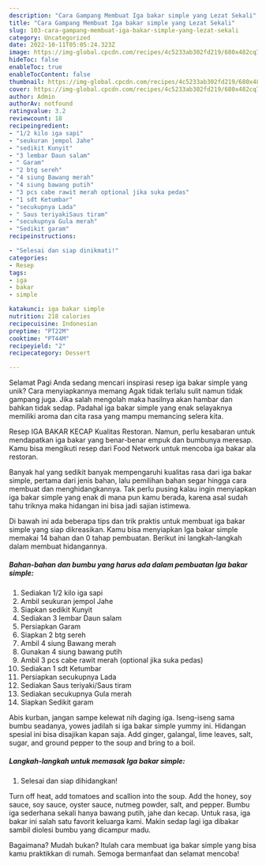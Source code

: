 ```yaml
---
description: "Cara Gampang Membuat Iga bakar simple yang Lezat Sekali"
title: "Cara Gampang Membuat Iga bakar simple yang Lezat Sekali"
slug: 103-cara-gampang-membuat-iga-bakar-simple-yang-lezat-sekali
category: Uncategorized
date: 2022-10-11T05:05:24.323Z
image: https://img-global.cpcdn.com/recipes/4c5233ab302fd219/680x482cq70/iga-bakar-simple-foto-resep-utama.jpg
hideToc: false
enableToc: true
enableTocContent: false
thumbnail: https://img-global.cpcdn.com/recipes/4c5233ab302fd219/680x482cq70/iga-bakar-simple-foto-resep-utama.jpg
cover: https://img-global.cpcdn.com/recipes/4c5233ab302fd219/680x482cq70/iga-bakar-simple-foto-resep-utama.jpg
author: Admin
authorAv: notfound
ratingvalue: 3.2
reviewcount: 18
recipeingredient:
- "1/2 kilo iga sapi"
- "seukuran jempol Jahe"
- "sedikit Kunyit"
- "3 lembar Daun salam"
- " Garam"
- "2 btg sereh"
- "4 siung Bawang merah"
- "4 siung bawang putih"
- "3 pcs cabe rawit merah optional jika suka pedas"
- "1 sdt Ketumbar"
- "secukupnya Lada"
- " Saus teriyakiSaus tiram"
- "secukupnya Gula merah"
- "Sedikit garam"
recipeinstructions:

- "Selesai dan siap dinikmati!"
categories:
- Resep
tags:
- iga
- bakar
- simple

katakunci: iga bakar simple 
nutrition: 218 calories
recipecuisine: Indonesian
preptime: "PT22M"
cooktime: "PT44M"
recipeyield: "2"
recipecategory: Dessert

---
```



Selamat Pagi Anda sedang mencari inspirasi resep iga bakar simple yang unik? Cara menyiapkannya memang Agak tidak terlalu sulit namun tidak gampang juga. Jika salah mengolah maka hasilnya akan hambar dan bahkan tidak sedap. Padahal iga bakar simple yang enak selayaknya memiliki aroma dan cita rasa yang mampu memancing selera kita.


Resep IGA BAKAR KECAP Kualitas Restoran. Namun, perlu kesabaran untuk mendapatkan iga bakar yang benar-benar empuk dan bumbunya meresap. Kamu bisa mengikuti resep dari Food Network untuk mencoba iga bakar ala restoran.

Banyak hal yang sedikit banyak mempengaruhi kualitas rasa dari iga bakar simple, pertama dari jenis bahan, lalu pemilihan bahan segar hingga cara membuat dan menghidangkannya. Tak perlu pusing kalau ingin menyiapkan iga bakar simple yang enak di mana pun kamu berada, karena asal sudah tahu triknya maka hidangan ini bisa jadi sajian istimewa.


Di bawah ini ada beberapa tips dan trik praktis untuk membuat iga bakar simple yang siap dikreasikan. Kamu bisa menyiapkan Iga bakar simple memakai 14 bahan dan 0 tahap pembuatan. Berikut ini langkah-langkah dalam membuat hidangannya.

<!--inarticleads1-->

##### Bahan-bahan dan bumbu yang harus ada dalam pembuatan Iga bakar simple:

1. Sediakan 1/2 kilo iga sapi
1. Ambil seukuran jempol Jahe
1. Siapkan sedikit Kunyit
1. Sediakan 3 lembar Daun salam
1. Persiapkan  Garam
1. Siapkan 2 btg sereh
1. Ambil 4 siung Bawang merah
1. Gunakan 4 siung bawang putih
1. Ambil 3 pcs cabe rawit merah (optional jika suka pedas)
1. Sediakan 1 sdt Ketumbar
1. Persiapkan secukupnya Lada
1. Sediakan  Saus teriyaki/Saus tiram
1. Sediakan secukupnya Gula merah
1. Siapkan Sedikit garam


Abis kurban, jangan sampe kelewat nih daging iga. Iseng-iseng sama bumbu seadanya, yowes jadilah si iga bakar simple yummy ini. Hidangan spesial ini bisa disajikan kapan saja. Add ginger, galangal, lime leaves, salt, sugar, and ground pepper to the soup and bring to a boil. 

<!--inarticleads2-->

##### Langkah-langkah untuk memasak Iga bakar simple:


1. Selesai dan siap dihidangkan!

Turn off heat, add tomatoes and scallion into the soup. Add the honey, soy sauce, soy sauce, oyster sauce, nutmeg powder, salt, and pepper. Bumbu iga sederhana sekali hanya bawang putih, jahe dan kecap. Untuk rasa, iga bakar ini salah satu favorit keluarga kami. Makin sedap lagi iga dibakar sambil diolesi bumbu yang dicampur madu. 

Bagaimana? Mudah bukan? Itulah cara membuat iga bakar simple yang bisa kamu praktikkan di rumah. Semoga bermanfaat dan selamat mencoba!
